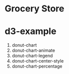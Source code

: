 Grocery Store
========

# d3-example #

1. donut-chart
2. donut-chart-animate
3. donut-chart-legend
4. donut-chart-center-style
5. donut-chart-percentage